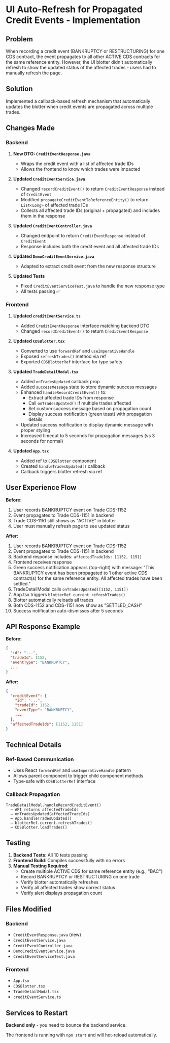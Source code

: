 # UI Auto-Refresh for Propagated Credit Events - Implementation

## Problem
When recording a credit event (BANKRUPTCY or RESTRUCTURING) for one CDS contract, the event propagates to all other ACTIVE CDS contracts for the same reference entity. However, the UI blotter didn't automatically refresh to show the updated status of the affected trades - users had to manually refresh the page.

## Solution
Implemented a callback-based refresh mechanism that automatically updates the blotter when credit events are propagated across multiple trades.

## Changes Made

### Backend

1. **New DTO: `CreditEventResponse.java`**
   - Wraps the credit event with a list of affected trade IDs
   - Allows the frontend to know which trades were impacted

2. **Updated `CreditEventService.java`**
   - Changed `recordCreditEvent()` to return `CreditEventResponse` instead of `CreditEvent`
   - Modified `propagateCreditEventToReferenceEntity()` to return `List<Long>` of affected trade IDs
   - Collects all affected trade IDs (original + propagated) and includes them in the response

3. **Updated `CreditEventController.java`**
   - Changed endpoint to return `CreditEventResponse` instead of `CreditEvent`
   - Response includes both the credit event and all affected trade IDs

4. **Updated `DemoCreditEventService.java`**
   - Adapted to extract credit event from the new response structure

5. **Updated Tests**
   - Fixed `CreditEventServiceTest.java` to handle the new response type
   - All tests passing ✅

### Frontend

1. **Updated `creditEventService.ts`**
   - Added `CreditEventResponse` interface matching backend DTO
   - Changed `recordCreditEvent()` to return `CreditEventResponse`

2. **Updated `CDSBlotter.tsx`**
   - Converted to use `forwardRef` and `useImperativeHandle`
   - Exposed `refreshTrades()` method via ref
   - Exported `CDSBlotterRef` interface for type safety

3. **Updated `TradeDetailModal.tsx`**
   - Added `onTradesUpdated` callback prop
   - Added `successMessage` state to store dynamic success messages
   - Enhanced `handleRecordCreditEvent()` to:
     - Extract affected trade IDs from response
     - Call `onTradesUpdated()` if multiple trades affected
     - Set custom success message based on propagation count
     - Display success notification (green toast) with propagation details
   - Updated success notification to display dynamic message with proper styling
   - Increased timeout to 5 seconds for propagation messages (vs 3 seconds for normal)

4. **Updated `App.tsx`**
   - Added ref to `CDSBlotter` component
   - Created `handleTradesUpdated()` callback
   - Callback triggers blotter refresh via ref

## User Experience Flow

**Before:**
1. User records BANKRUPTCY event on Trade CDS-1152
2. Event propagates to Trade CDS-1151 in backend
3. Trade CDS-1151 still shows as "ACTIVE" in blotter
4. User must manually refresh page to see updated status

**After:**
1. User records BANKRUPTCY event on Trade CDS-1152
2. Event propagates to Trade CDS-1151 in backend
3. Backend response includes: `affectedTradeIds: [1152, 1151]`
4. Frontend receives response
5. Green success notification appears (top-right) with message: "This BANKRUPTCY event has been propagated to 1 other active CDS contract(s) for the same reference entity. All affected trades have been settled."
6. TradeDetailModal calls `onTradesUpdated([1152, 1151])`
7. App.tsx triggers `blotterRef.current.refreshTrades()`
8. Blotter automatically reloads all trades
9. Both CDS-1152 and CDS-1151 now show as "SETTLED_CASH"
10. Success notification auto-dismisses after 5 seconds

## API Response Example

**Before:**
```json
{
  "id": "...",
  "tradeId": 1152,
  "eventType": "BANKRUPTCY",
  ...
}
```

**After:**
```json
{
  "creditEvent": {
    "id": "...",
    "tradeId": 1152,
    "eventType": "BANKRUPTCY",
    ...
  },
  "affectedTradeIds": [1152, 1151]
}
```

## Technical Details

### Ref-Based Communication
- Uses React `forwardRef` and `useImperativeHandle` pattern
- Allows parent component to trigger child component methods
- Type-safe with `CDSBlotterRef` interface

### Callback Propagation
```
TradeDetailModal.handleRecordCreditEvent()
  → API returns affectedTradeIds
  → onTradesUpdated(affectedTradeIds)
  → App.handleTradesUpdated()
  → blotterRef.current.refreshTrades()
  → CDSBlotter.loadTrades()
```

## Testing

1. **Backend Tests**: All 10 tests passing
2. **Frontend Build**: Compiles successfully with no errors
3. **Manual Testing Required**:
   - Create multiple ACTIVE CDS for same reference entity (e.g., "BAC")
   - Record BANKRUPTCY or RESTRUCTURING on one trade
   - Verify blotter automatically refreshes
   - Verify all affected trades show correct status
   - Verify alert displays propagation count

## Files Modified

### Backend
- `CreditEventResponse.java` (new)
- `CreditEventService.java`
- `CreditEventController.java`
- `DemoCreditEventService.java`
- `CreditEventServiceTest.java`

### Frontend
- `App.tsx`
- `CDSBlotter.tsx`
- `TradeDetailModal.tsx`
- `creditEventService.ts`

## Services to Restart

**Backend only** - you need to bounce the backend service.

The frontend is running with `npm start` and will hot-reload automatically.
